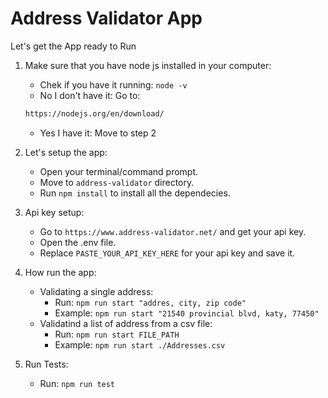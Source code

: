 # Address Validator App

Let's get the App ready to Run

1. Make sure that you have node js installed in your computer:
    - Chek if you have it running: ```node -v```
    - No I don't have it: Go to:
    ```bash
    https://nodejs.org/en/download/
    ```
    - Yes I have it: Move to step 2

2. Let's setup the app:
    - Open your terminal/command prompt.
    - Move to ```address-validator``` directory.
    - Run ```npm install``` to install all the dependecies.

3. Api key setup:
    - Go to ```https://www.address-validator.net/``` and get your api key.
    - Open the .env file.
    - Replace ```PASTE_YOUR_API_KEY_HERE``` for your api key and save it.

4. How run the app:
    * Validating a single address:
        - Run: ```npm run start "addres, city, zip code"```
        - Example: ```npm run start "21540 provincial blvd, katy, 77450"```
    * Validatind a list of address from a csv file:
        - Run: ```npm run start FILE_PATH```
        - Example: ```npm run start ./Addresses.csv```

5. Run Tests:
    - Run: ```npm run test```

